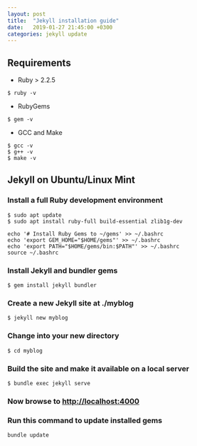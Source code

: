 ```yaml
---
layout: post
title:  "Jekyll installation guide"
date:   2019-01-27 21:45:00 +0300
categories: jekyll update
---
```

## Requirements

- Ruby > 2.2.5

```
$ ruby -v
```

- RubyGems

```
$ gem -v
```

- GCC and Make

```
$ gcc -v
$ g++ -v
$ make -v
```

## Jekyll on Ubuntu/Linux Mint

### Install a full Ruby development environment

```
$ sudo apt update
$ sudo apt install ruby-full build-essential zlib1g-dev
```

```
echo '# Install Ruby Gems to ~/gems' >> ~/.bashrc
echo 'export GEM_HOME="$HOME/gems"' >> ~/.bashrc
echo 'export PATH="$HOME/gems/bin:$PATH"' >> ~/.bashrc
source ~/.bashrc
```

### Install Jekyll and bundler gems

```
$ gem install jekyll bundler
```

### Create a new Jekyll site at **./myblog**

```
$ jekyll new myblog
```

### Change into your new directory

```
$ cd myblog
```

### Build the site and make it available on a local server

```
$ bundle exec jekyll serve
```

### Now browse to [http://localhost:4000](http://localhost:4000)

### Run this command to update installed gems

```
bundle update
```
